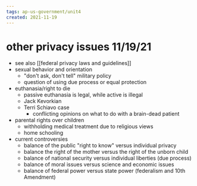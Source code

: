 ```yaml
---
tags: ap-us-government/unit4 
created: 2021-11-19
---
```


# other privacy issues 11/19/21

- see also [[federal privacy laws and guidelines]]
- sexual behavior and orientation
	- "don't ask, don't tell" military policy
	- question of using due process or equal protection
- euthanasia/right to die
	- passive euthanasia is legal, while active is illegal
	- Jack Kevorkian
	- Terri Schiavo case
		- conflicting opinions on what to do with a brain-dead patient
- parental rights over children
	- withholding medical treatment due to religious views
	- home schooling
- current controversies
	- balance of the public "right to know" versus individual privacy
	- balance the right of the mother versus the right of the unborn child
	- balance of national security versus individual liberties (due process)
	- balance of moral issues versus science and economic issues
	- balance of federal power versus state power (federalism and 10th Amendment)

<!---->